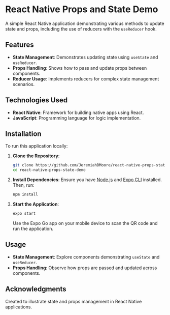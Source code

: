 # React Native Props and State Demo

A simple React Native application demonstrating various methods to update state and props, including the use of reducers with the `useReducer` hook.

## Features

- **State Management**: Demonstrates updating state using `useState` and `useReducer`.
- **Props Handling**: Shows how to pass and update props between components.
- **Reducer Usage**: Implements reducers for complex state management scenarios.

## Technologies Used

- **React Native**: Framework for building native apps using React.
- **JavaScript**: Programming language for logic implementation.

## Installation

To run this application locally:

1. **Clone the Repository**:
   ```bash
   git clone https://github.com/JeremiahDMoore/react-native-props-state-demo.git
   cd react-native-props-state-demo
   ```

2. **Install Dependencies**:
   Ensure you have [Node.js](https://nodejs.org/) and [Expo CLI](https://docs.expo.dev/get-started/installation/) installed. Then, run:
   ```bash
   npm install
   ```

3. **Start the Application**:
   ```bash
   expo start
   ```
   Use the Expo Go app on your mobile device to scan the QR code and run the application.

## Usage

- **State Management**: Explore components demonstrating `useState` and `useReducer`.
- **Props Handling**: Observe how props are passed and updated across components.

## Acknowledgments

Created to illustrate state and props management in React Native applications.
